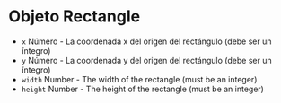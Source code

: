 # Objeto Rectangle

* `x` Número - La coordenada x del origen del rectángulo (debe ser un íntegro)
* `y` Número - La coordenada y del origen del rectángulo (debe ser un íntegro)
* `width` Number - The width of the rectangle (must be an integer)
* `height` Number - The height of the rectangle (must be an integer)